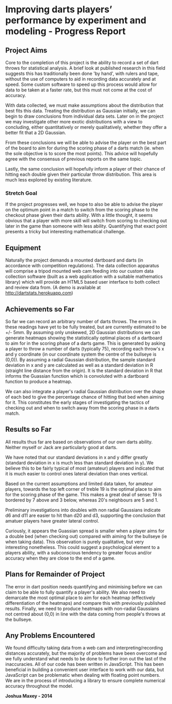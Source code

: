# Improving darts players’ performance by experiment and modeling  - Progress Report

## Project Aims

Core to the completion of this project is the ability to record a set of dart throws for statistical analysis. A brief look at published research in this field suggests this has traditionally been done 'by hand', with rulers and tape, without the use of computers to aid in recording data accurately and at speed. Some custom software to speed up this process would allow for data to be taken at a faster rate, but this must not come at the cost of accuracy.

With data collected, we must make assumptions about the distribution that best fits this data. Treating the distribution as Gaussian initially, we can begin to draw conclusions from individual data sets. Later on in the project we may investigate other more exotic distributions with a view to concluding, either quantitatively or merely qualitatively, whether they offer a better fit that a 2D Gaussian.

From these conclusions we will be able to advise the player on the best part of the board to aim for during the scoring phase of a darts match (ie. when the sole objective is to score the most points). This advice will hopefully agree with the consensus of previous reports on the same topic.

Lastly, the same conclusion will hopefully inform a player of their chance of hitting each double given their particular throw distribution. This area is much less explored by existing literature.

### Stretch Goal

If the project progresses well, we hope to also be able to advise the player on the optimum point in a match to switch from the scoring phase to the checkout phase given their darts ability. With a little thought, it seems obvious that a player with more skill will switch from scoring to checking out later in the game than someone with less ability. Quantifying that exact point presents a tricky but interesting mathematical challenge.

## Equipment

Naturally the project demands a mounted dartboard and darts (in accordance with competition regulations). The data collection apparatus will comprise a tripod mounted web cam feeding into our custom data collection software (built as a web application with a suitable mathematics library) which will provide an HTML5 based user interface to both collect and review data from. (A demo is available at http://dartstats.herokuapp.com)

## Achievements so Far

So far we can record an arbitrary number of darts throws. The errors in these readings have yet to be fully treated, but are currently estimated to be +/- 5mm. By assuming only unskewed, 2D Gaussian distributions we can generate heatmaps showing the statistically optimal places of a dartboard to aim for in the scoring phase of a darts game. This is generated by asking a player to throw a number of darts (typically 75), recording each throw's x and y coordinate (in our coordinate system the centre of the bullseye is (0,0)). By assuming a radial Gaussian distribution, the sample standard deviation in x and y are calculated as well as a standard deviation in R (straight line distance from the origin). It is the standard deviation in R that informs the Guassian function which is convoluted with a dartboard function to produce a heatmap.

We can also integrate a player's radial Gaussian distribution over the shape of each bed to give the percentage chance of hitting that bed when aiming for it. This constitutes the early stages of investigating the tactics of checking out and when to switch away from the scoring phase in a darts match.

## Results so Far

All results thus far are based on observations of our own darts ability. Neither myself or Jack are particularly good at darts.

We have noted that our standard deviations in x and y differ greatly (standard deviation in x is much less than standard deviation in y). We believe this to be fairly typical of most (amateur) players and indicated that it is much easier to control ones lateral deviation than ones vertical.

Based on the current assumptions and limited data taken, for amateur players, towards the top left corner of treble 19 is the optimal place to aim for the scoring phase of the game. This makes a great deal of sense: 19 is bordered by 7 above and 3 below, whereas 20's neighbours are 5 and 1.

Preliminary investigations into doubles with non radial Gaussians indicate d6 and d11 are easier to hit than d20 and d3, supporting the conclusion that amatuer players have greater lateral control.

Curiously, it appears the Guassian spread is smaller when a player aims for a double bed (when checking out) compared with aiming for the bullseye (ie when taking data). This observation is purely qualitative, but very interesting nonetheless. This could suggest a psychological element to a players ability, with a subconscious tendency to greater focus and/or accuracy when they are close to the end of a game.

## Plans for Remainder of Project

The error in dart position needs quantifying and minimising before we can claim to be able to fully quantify a player's ability. We also need to demarcate the most optimal place to aim for each heatmap (effectively differentiation of the heatmaps) and compare this with previously published results. Finally, we need to produce heatmaps with non-radial Gaussians not centred about (0,0) in line with the data coming from people's throws at the bullseye.

## Any Problems Encountered

We found difficulty taking data from a web cam and interpreting/recording distances accurately, but the majority of problems have been overcome and we fully understand what needs to be done to further iron out the last of the inaccuracies. All of our code has been written in JavaScript. This has been beneficial in building a convenient user interface to work with our data, but JavaScript can be problematic when dealing with floating point numbers. We are in the process of introducing a library to ensure complete numerical accuracy throughout the model.

**Joshua Maxey - 2014**